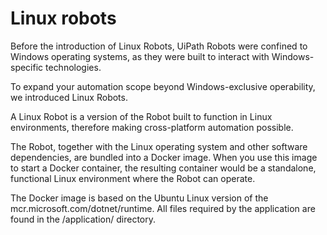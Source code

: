 ﻿# Linux robots

Before the introduction of Linux Robots, UiPath Robots were confined to Windows operating systems, as they were built to interact with Windows-specific technologies.

To expand your automation scope beyond Windows-exclusive operability, we introduced Linux Robots.

A Linux Robot is a version of the Robot built to function in Linux environments, therefore making cross-platform automation possible.

The Robot, together with the Linux operating system and other software dependencies, are bundled into a Docker image. When you use this image to start a Docker container, the resulting container would be a standalone, functional Linux environment where the Robot can operate.

The Docker image is based on the Ubuntu Linux version of the mcr.microsoft.com/dotnet/runtime. All files required by the application are found in the /application/ directory.
